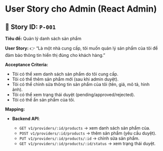 # User Story cho **Admin** (React Admin)


## 🎯 **Story ID:** `P-001`

**Tiêu đề:** Quản lý danh sách sản phẩm

**User Story:**
👉 “Là một nhà cung cấp, tôi muốn quản lý sản phẩm của tôi để đảm bảo thông tin hiển thị đúng cho khách hàng.”

**Acceptance Criteria:**

* Tôi có thể xem danh sách sản phẩm do tôi cung cấp.
* Tôi có thể thêm sản phẩm mới (sau khi admin duyệt).
* Tôi có thể chỉnh sửa thông tin sản phẩm của tôi (tên, giá, mô tả, hình ảnh).
* Tôi có thể xem trạng thái duyệt (pending/approved/rejected).
* Tôi có thể ẩn sản phẩm của tôi.

**Mapping:**

* **Backend API**:

    * `GET v1/providers/:id/products` → xem danh sách sản phẩm của.
    * `POST v1/providers/:id/products` → thêm sản phẩm (yêu cầu duyệt).
    * `PUT v1/providers/:id/products/:id` → chỉnh sửa sản phẩm.
    * `GET v1/providers/:id/products/:id/status` → xem trạng thái duyệt.